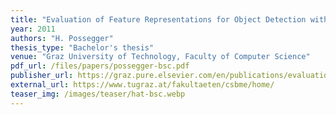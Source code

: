 ```yaml
---
title: "Evaluation of Feature Representations for Object Detection with Boosted Classifiers"
year: 2011
authors: "H. Possegger"
thesis_type: "Bachelor's thesis"
venue: "Graz University of Technology, Faculty of Computer Science"
pdf_url: /files/papers/possegger-bsc.pdf
publisher_url: https://graz.pure.elsevier.com/en/publications/evaluation-of-feature-representations-for-object-detection-with-b
external_url: https://www.tugraz.at/fakultaeten/csbme/home/
teaser_img: /images/teaser/hat-bsc.webp
---
```

